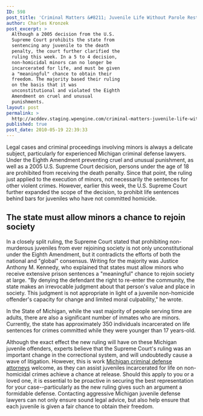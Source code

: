 ```yaml
---
ID: 598
post_title: 'Criminal Matters &#8211; Juvenile Life Without Parole Restricted by US Supreme Court'
author: Charles Kronzek
post_excerpt: >
  Although a 2005 decision from the U.S.
  Supreme Court prohibits the state from
  sentencing any juvenile to the death
  penalty, the court further clarified the
  ruling this week. In a 5 to 4 decision,
  non-homicidal minors can no longer be
  incarcerated for life, and must be given
  a "meaningful" chance to obtain their
  freedom. The majority based their ruling
  on the basis that it was
  unconstitutional and violated the Eighth
  Amendment on cruel and unusual
  punishments.
layout: post
permalink: >
  http://acddev.staging.wpengine.com/criminal-matters-juvenile-life-without-parole-restricted-by-us-supreme-court.html
published: true
post_date: 2010-05-19 22:39:33
---
```

Legal cases and criminal proceedings involving minors is always a delicate subject, particularly for experienced Michigan criminal defense lawyers. Under the Eighth Amendment preventing cruel and unusual punishment, as well as a 2005 U.S. Supreme Court decision, persons under the age of 18 are prohibited from receiving the death penalty. Since that point, the ruling just applied to the execution of minors, not necessarily the sentences for other violent crimes. However, earlier this week, the U.S. Supreme Court further expanded the scope of the decision, to prohibit life sentences behind bars for juveniles who have not committed homicide.


<h2>The state must allow minors a chance to rejoin society</h2>

In a closely split ruling, the Supreme Court stated that prohibiting non-murderous juveniles from ever rejoining society is not only unconstitutional under the Eighth Amendment, but it contradicts the efforts of both the national and "global" consensus. Writing for the majority was Justice Anthony M. Kennedy, who explained that states must allow minors who receive extensive prison sentences a "meaningful" chance to rejoin society at large. "By denying the defendant the right to re-enter the community, the state makes an irrevocable judgment about that person's value and place in society. This judgment is not appropriate in light of a juvenile non-homicide offender's capacity for change and limited moral culpability," he wrote.

In the State of Michigan, while the vast majority of people serving time are adults, there are also a significant number of inmates who are minors. Currently, the state has approximately 350 individuals incarcerated on life sentences for crimes committed while they were younger than 17 years-old.

Although the exact effect the new ruling will have on these Michigan juvenile offenders, experts believe that the Supreme Court's ruling was an important change in the correctional system, and will undoubtedly cause a wave of litigation. However, this is work <a href="http://acddev.staging.wpengine.com/" target="_blank">Michigan criminal defense attorneys</a> welcome, as they can assist juveniles incarcerated for life on non-homicidal crimes achieve a chance at release. Should this apply to you or a loved one, it is essential to be proactive in securing the best representation for your case--particularly as the new ruling gives such an argument a formidable defense. Contacting aggressive Michigan juvenile defense lawyers can not only ensure sound legal advice, but also help ensure that each juvenile is given a fair chance to obtain their freedom.